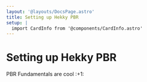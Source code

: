 ```yaml
---
layout: '@layouts/DocsPage.astro'
title: Setting up Hekky PBR
setup: | 
  import CardInfo from '@components/CardInfo.astro'
---
```

# Setting up Hekky PBR
<CardInfo title="OI!">
	PBR Fundamentals are cool :+1:
</CardInfo>